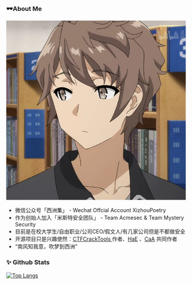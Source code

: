 ### 🕶About Me

![](/zichuanxiaotai.jpg)

 - 微信公众号「西洲集」 - Wechat Offcial Account XizhouPoetry
 - 作为创始人加入「米斯特安全团队」 - Team Acmesec & Team Mystery Security
 - 目前是在校大学生/自由职业/公司CEO/假文人/有几家公司但是不都做安全
 - 开源项目只是兴趣使然：[CTFCrackTools ](https://github.com/0chencc/CTFCrackTools)作者、[HaE](https://github.com/gh0stkey/HaE) 、[CaA](https://github.com/gh0stkey/CaA) 共同作者
 - “南风知我意，吹梦到西洲”

### ✨ Github Stats

[![Top Langs](https://github-readme-stats.vercel.app/api?username=0Chencc&show_icons=true)](https://github-readme-stats.vercel.app/api?username=0Chencc&show_icons=true)
